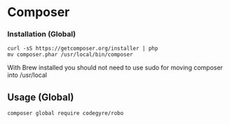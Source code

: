 # Composer

### Installation (Global)

```
curl -sS https://getcomposer.org/installer | php
mv composer.phar /usr/local/bin/composer
```

With Brew installed you should not need to use sudo for moving composer into /usr/local


## Usage (Global)

```composer global require codegyre/robo```


